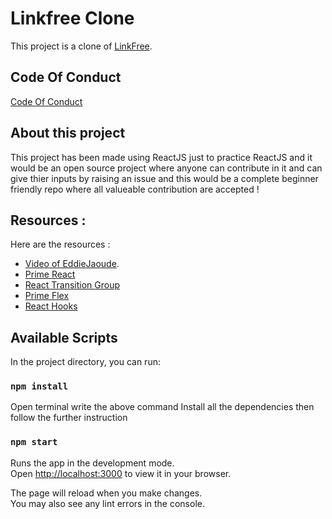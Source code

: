 # Linkfree Clone

This project is a clone of [LinkFree](https://linkfree.eddiehub.io).

## Code Of Conduct 

[Code Of Conduct](https://github.com/himanshu1221/linkfree_clone/blob/master/CODE_OF_CONDUCT.md)

## About this project

This project has been made using ReactJS just to practice ReactJS and it would be an open source project where anyone can contribute in it and can give thier inputs by raising an issue and this would be a complete beginner friendly repo where all valueable contribution are accepted !

## Resources :

Here are the resources :

- [Video of EddieJaoude](https://www.youtube.com/watch?v=Jorl_vcp-Ew&list=LL&index=1&ab_channel=EddieJaoude).
- [Prime React](https://primereact.org/installation/)
- [React Transition Group](https://www.npmjs.com/package/react-transition-group)
- [Prime Flex](https://www.primefaces.org/primeflex/)
- [React Hooks](https://reactjs.org/docs/hooks-intro.html)

## Available Scripts

In the project directory, you can run:

### `npm install`

Open terminal 
write the above command 
Install all the dependencies 
then follow the further instruction


### `npm start`

Runs the app in the development mode.\
Open [http://localhost:3000](http://localhost:3000) to view it in your browser.

The page will reload when you make changes.\
You may also see any lint errors in the console.
